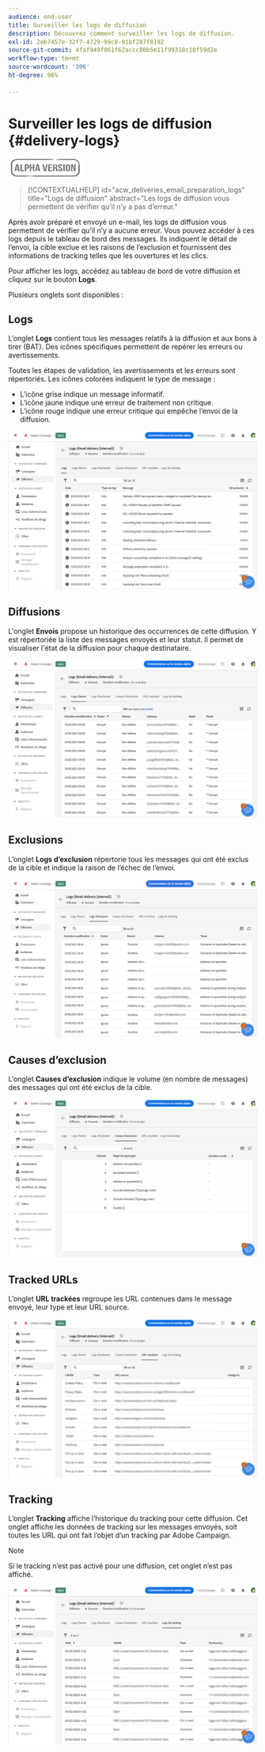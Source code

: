 ```yaml
---
audience: end-user
title: Surveiller les logs de diffusion
description: Découvrez comment surveiller les logs de diffusion.
exl-id: 2eb7457e-32f7-4729-99c8-91bf287f0192
source-git-commit: 4faf949f061f62accc80b5e11f99318c18f59d2e
workflow-type: tm+mt
source-wordcount: '306'
ht-degree: 96%

---
```


# Surveiller les logs de diffusion {#delivery-logs}

![](../assets/do-not-localize/badge.png)

>[!CONTEXTUALHELP]
>id="acw_deliveries_email_preparation_logs"
>title="Logs de diffusion"
>abstract="Les logs de diffusion vous permettent de vérifier qu’il n’y a pas d’erreur."

Après avoir préparé et envoyé un e-mail, les logs de diffusion vous permettent de vérifier qu’il n’y a aucune erreur. Vous pouvez accéder à ces logs depuis le tableau de bord des messages. Ils indiquent le détail de l’envoi, la cible exclue et les raisons de l’exclusion et fournissent des informations de tracking telles que les ouvertures et les clics.

Pour afficher les logs, accédez au tableau de bord de votre diffusion et cliquez sur le bouton **Logs**.

Plusieurs onglets sont disponibles :

## Logs

L’onglet **Logs** contient tous les messages relatifs à la diffusion et aux bons à tirer (BAT). Des icônes spécifiques permettent de repérer les erreurs ou avertissements.

Toutes les étapes de validation, les avertissements et les erreurs sont répertoriés. Les icônes colorées indiquent le type de message :

* L’icône grise indique un message informatif.
* L’icône jaune indique une erreur de traitement non critique.
* L’icône rouge indique une erreur critique qui empêche l’envoi de la diffusion.

![](assets/logs.png)

## Diffusions

L&#39;onglet **Envois** propose un historique des occurrences de cette diffusion. Y est répertoriée la liste des messages envoyés et leur statut. Il permet de visualiser l&#39;état de la diffusion pour chaque destinataire.

![](assets/logs2.png)

## Exclusions

L’onglet **Logs d’exclusion** répertorie tous les messages qui ont été exclus de la cible et indique la raison de l’échec de l’envoi.

![](assets/logs3.png)

## Causes d’exclusion

L’onglet **Causes d’exclusion** indique le volume (en nombre de messages) des messages qui ont été exclus de la cible.

![](assets/logs4.png)

## Tracked URLs

L’onglet **URL trackées** regroupe les URL contenues dans le message envoyé, leur type et leur URL source.

![](assets/logs5.png)

## Tracking

L’onglet **Tracking** affiche l’historique du tracking pour cette diffusion. Cet onglet affiche les données de tracking sur les messages envoyés, soit toutes les URL qui ont fait l’objet d’un tracking par Adobe Campaign.

>[!NOTE]
>
>Si le tracking n’est pas activé pour une diffusion, cet onglet n’est pas affiché.

![](assets/logs6.png)
